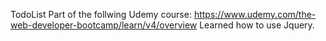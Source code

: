 TodoList 
Part of the follwing Udemy course: https://www.udemy.com/the-web-developer-bootcamp/learn/v4/overview
Learned how to use Jquery.
